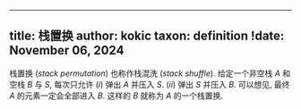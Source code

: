 
---
title: 栈置换
author: kokic
taxon: definition
!date: November 06, 2024
---

栈置换 (*stack permutation*) 也称作栈混洗 (*stack shuffle*). 给定一个非空栈 $A$ 和空栈 $B$ 与 $S$, 每次只允许 $(i)$ 弹出 $A$ 并压入 $S$. $(ii)$ 弹出 $S$ 并压入 $B$. 可以想见, 最终 $A$ 的元素一定会全部进入 $B$. 这样的 $B$ 就称为 $A$ 的一个栈置换.
